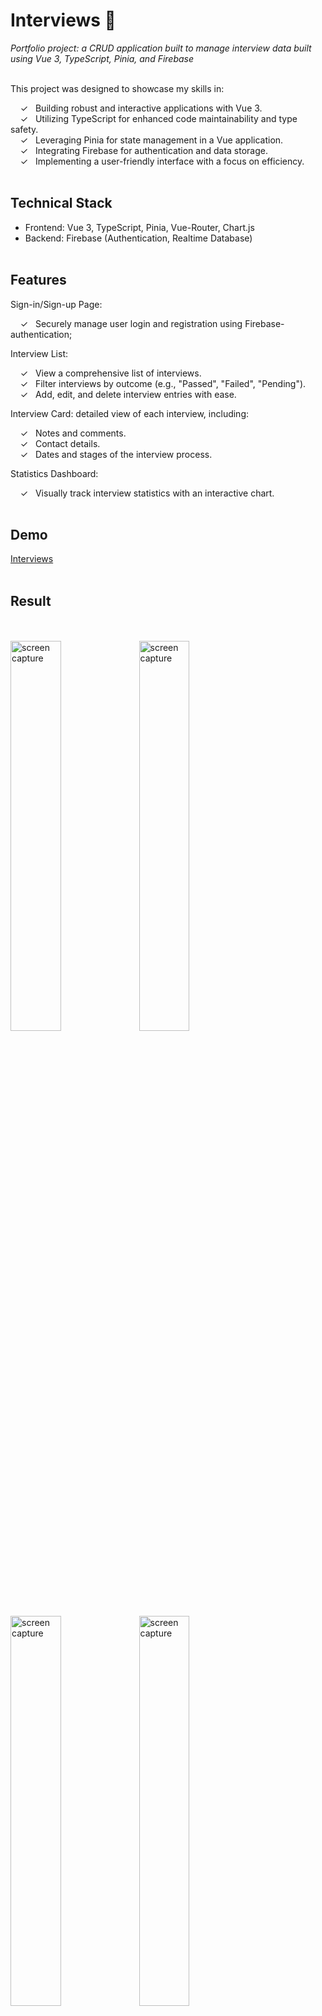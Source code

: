 # Interviews 📝

_Portfolio project: a CRUD application built to manage interview data built using Vue 3, TypeScript, Pinia, and Firebase_ <br><br>

This project was designed to showcase my skills in:

 &nbsp;&nbsp;&nbsp;&nbsp;&check;&nbsp;&nbsp; Building robust and interactive applications with Vue 3. <br>
 &nbsp;&nbsp;&nbsp;&nbsp;&check;&nbsp;&nbsp; Utilizing TypeScript for enhanced code maintainability and type safety. <br>
 &nbsp;&nbsp;&nbsp;&nbsp;&check;&nbsp;&nbsp; Leveraging Pinia for state management in a Vue application. <br>
 &nbsp;&nbsp;&nbsp;&nbsp;&check;&nbsp;&nbsp; Integrating Firebase for authentication and data storage. <br>
 &nbsp;&nbsp;&nbsp;&nbsp;&check;&nbsp;&nbsp; Implementing a user-friendly interface with a focus on efficiency. <br><br>

## Technical Stack

* Frontend: Vue 3, TypeScript, Pinia, Vue-Router, Chart.js<br>
* Backend: Firebase (Authentication, Realtime Database)<br><br>

## Features<br>
Sign-in/Sign-up Page:

&nbsp;&nbsp;&nbsp;&nbsp;&check;&nbsp;&nbsp; Securely manage user login and registration using Firebase-authentication;<br>

Interview List:

&nbsp;&nbsp;&nbsp;&nbsp;&check;&nbsp;&nbsp; View a comprehensive list of interviews.<br>
&nbsp;&nbsp;&nbsp;&nbsp;&check;&nbsp;&nbsp; Filter interviews by outcome (e.g., "Passed", "Failed", "Pending").<br>
&nbsp;&nbsp;&nbsp;&nbsp;&check;&nbsp;&nbsp; Add, edit, and delete interview entries with ease.<br>

Interview Card:
detailed view of each interview, including:<br>

&nbsp;&nbsp;&nbsp;&nbsp;&check;&nbsp;&nbsp; Notes and comments.<br>
&nbsp;&nbsp;&nbsp;&nbsp;&check;&nbsp;&nbsp; Contact details.<br>
&nbsp;&nbsp;&nbsp;&nbsp;&check;&nbsp;&nbsp; Dates and stages of the interview process.<br>

Statistics Dashboard:

&nbsp;&nbsp;&nbsp;&nbsp;&check;&nbsp;&nbsp; Visually track interview statistics with an interactive chart.<br><br> 

## Demo

[Interviews]<br><br>

## Result
<br><br>
<img width="40%" alt="screen capture" src="../main/src/assets/img/capture-auth.jpeg">
<img width="40%" alt="screen capture" src="../main/src/assets/img/capture-list.jpeg">
<img width="40%" alt="screen capture" src="../main/src/assets/img/capture-new.jpeg">
<img width="40%" alt="screen capture" src="../main/src/assets/img/capture-stats.jpg">
<br><br>

[Interviews]: https://interviewlist.netlify.app/
